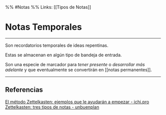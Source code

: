 %% #Notas %%
Links: [[Tipos de Notas]]

# Notas Temporales
---

Son recordatorios temporales de ideas repentinas.

Estas se almacenan en algún tipo de bandeja de entrada.

Son una especie de marcador para *tener presente* o *desarrollar más adelante* y que eventualmente se convertirán en [[notas permanentes]].

---

## Referencias
[El método Zettelkasten: ejemplos que le ayudarán a empezar - ichi.pro](https://ichi.pro/es/el-metodo-zettelkasten-ejemplos-que-le-ayudaran-a-empezar-157824025533158)
[Zettelkasten: tres tipos de notas - unbuenplan](https://unbuenplan.blog/2020/08/09/zettelkasten-tres-tipos-de-notas/)